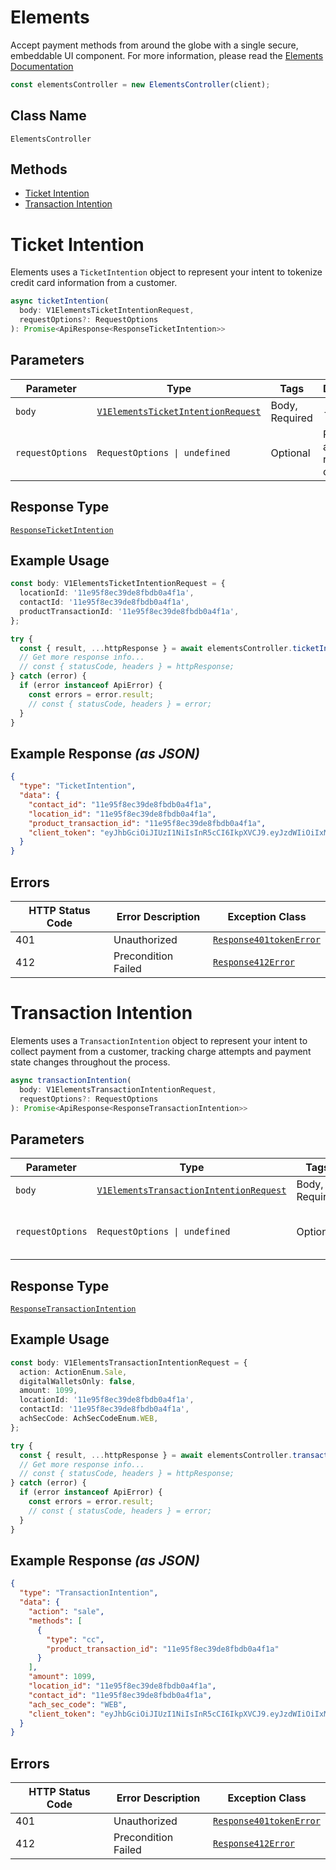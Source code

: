 # Elements

Accept payment methods from around the globe with a single secure, embeddable UI component. For more information, please read the [Elements Documentation](page:elements/overview)

```ts
const elementsController = new ElementsController(client);
```

## Class Name

`ElementsController`

## Methods

* [Ticket Intention](../../doc/controllers/elements.md#ticket-intention)
* [Transaction Intention](../../doc/controllers/elements.md#transaction-intention)


# Ticket Intention

Elements uses a `TicketIntention` object to represent your intent to tokenize credit card information from a customer.

```ts
async ticketIntention(
  body: V1ElementsTicketIntentionRequest,
  requestOptions?: RequestOptions
): Promise<ApiResponse<ResponseTicketIntention>>
```

## Parameters

| Parameter | Type | Tags | Description |
|  --- | --- | --- | --- |
| `body` | [`V1ElementsTicketIntentionRequest`](../../doc/models/v1-elements-ticket-intention-request.md) | Body, Required | - |
| `requestOptions` | `RequestOptions \| undefined` | Optional | Pass additional request options. |

## Response Type

[`ResponseTicketIntention`](../../doc/models/response-ticket-intention.md)

## Example Usage

```ts
const body: V1ElementsTicketIntentionRequest = {
  locationId: '11e95f8ec39de8fbdb0a4f1a',
  contactId: '11e95f8ec39de8fbdb0a4f1a',
  productTransactionId: '11e95f8ec39de8fbdb0a4f1a',
};

try {
  const { result, ...httpResponse } = await elementsController.ticketIntention(body);
  // Get more response info...
  // const { statusCode, headers } = httpResponse;
} catch (error) {
  if (error instanceof ApiError) {
    const errors = error.result;
    // const { statusCode, headers } = error;
  }
}
```

## Example Response *(as JSON)*

```json
{
  "type": "TicketIntention",
  "data": {
    "contact_id": "11e95f8ec39de8fbdb0a4f1a",
    "location_id": "11e95f8ec39de8fbdb0a4f1a",
    "product_transaction_id": "11e95f8ec39de8fbdb0a4f1a",
    "client_token": "eyJhbGciOiJIUzI1NiIsInR5cCI6IkpXVCJ9.eyJzdWIiOiIxMjM0NTY3ODkwIiwibmFtZSI6IkpvaG4gRG9lIiwiaWF0IjoxNTE2MjM5MDIyfQ.SflKxwRJSMeKKF2QT4fwpMeJf36POk6yJV_adQssw5c"
  }
}
```

## Errors

| HTTP Status Code | Error Description | Exception Class |
|  --- | --- | --- |
| 401 | Unauthorized | [`Response401tokenError`](../../doc/models/response-401-token-error.md) |
| 412 | Precondition Failed | [`Response412Error`](../../doc/models/response-412-error.md) |


# Transaction Intention

Elements uses a `TransactionIntention` object to represent your intent to collect payment from a customer, tracking charge attempts and payment state changes throughout the process.

```ts
async transactionIntention(
  body: V1ElementsTransactionIntentionRequest,
  requestOptions?: RequestOptions
): Promise<ApiResponse<ResponseTransactionIntention>>
```

## Parameters

| Parameter | Type | Tags | Description |
|  --- | --- | --- | --- |
| `body` | [`V1ElementsTransactionIntentionRequest`](../../doc/models/v1-elements-transaction-intention-request.md) | Body, Required | - |
| `requestOptions` | `RequestOptions \| undefined` | Optional | Pass additional request options. |

## Response Type

[`ResponseTransactionIntention`](../../doc/models/response-transaction-intention.md)

## Example Usage

```ts
const body: V1ElementsTransactionIntentionRequest = {
  action: ActionEnum.Sale,
  digitalWalletsOnly: false,
  amount: 1099,
  locationId: '11e95f8ec39de8fbdb0a4f1a',
  contactId: '11e95f8ec39de8fbdb0a4f1a',
  achSecCode: AchSecCodeEnum.WEB,
};

try {
  const { result, ...httpResponse } = await elementsController.transactionIntention(body);
  // Get more response info...
  // const { statusCode, headers } = httpResponse;
} catch (error) {
  if (error instanceof ApiError) {
    const errors = error.result;
    // const { statusCode, headers } = error;
  }
}
```

## Example Response *(as JSON)*

```json
{
  "type": "TransactionIntention",
  "data": {
    "action": "sale",
    "methods": [
      {
        "type": "cc",
        "product_transaction_id": "11e95f8ec39de8fbdb0a4f1a"
      }
    ],
    "amount": 1099,
    "location_id": "11e95f8ec39de8fbdb0a4f1a",
    "contact_id": "11e95f8ec39de8fbdb0a4f1a",
    "ach_sec_code": "WEB",
    "client_token": "eyJhbGciOiJIUzI1NiIsInR5cCI6IkpXVCJ9.eyJzdWIiOiIxMjM0NTY3ODkwIiwibmFtZSI6IkpvaG4gRG9lIiwiaWF0IjoxNTE2MjM5MDIyfQ.SflKxwRJSMeKKF2QT4fwpMeJf36POk6yJV_adQssw5c"
  }
}
```

## Errors

| HTTP Status Code | Error Description | Exception Class |
|  --- | --- | --- |
| 401 | Unauthorized | [`Response401tokenError`](../../doc/models/response-401-token-error.md) |
| 412 | Precondition Failed | [`Response412Error`](../../doc/models/response-412-error.md) |

